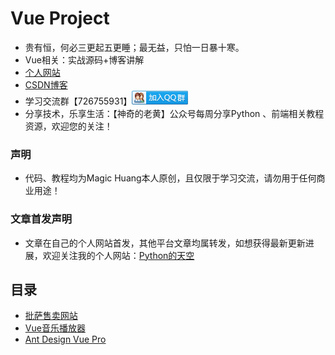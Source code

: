 # Vue Project

- 贵有恒，何必三更起五更睡；最无益，只怕一日暴十寒。
- Vue相关：实战源码+博客讲解
- [个人网站](http://pythonsky.cn/)
- [CSDN博客](https://blog.csdn.net/hzw6991)
- 学习交流群【726755931】[![image](https://github.com/MH-Blog/Pictures/raw/master/qqgroup.png)](https://jq.qq.com/?_wv=1027&k=5vfXUJ0)
- 分享技术，乐享生活：【神奇的老黄】公众号每周分享Python 、前端相关教程资源，欢迎您的关注！



### 声明

- 代码、教程均为Magic Huang本人原创，且仅限于学习交流，请勿用于任何商业用途！



### 文章首发声明

- 文章在自己的个人网站首发，其他平台文章均属转发，如想获得最新更新进展，欢迎关注我的个人网站：[Python的天空](http://pythonsky.cn/)



## 目录

- [批萨售卖网站](https://github.com/MH-Blog/Vue/tree/master/Pizza)
- [Vue音乐播放器](https://github.com/MH-Blog/Vue/tree/master/vue-music)
- [Ant Design Vue Pro](https://github.com/MH-Blog/Vue/tree/master/ant-design)

